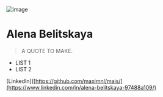 ![image](https://user-images.githubusercontent.com/33482502/190661747-e92e0f0c-6660-41e8-a257-6f5be0460d43.png)


# Alena Belitskaya

> A QUOTE TO MAKE.

- LIST 1 
- LIST 2 


[LinkedIn]([https://github.com/maximnl/mais/](https://www.linkedin.com/in/alena-belitskaya-97488a109/)
